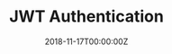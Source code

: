 ---
title: JWT Authentication
summary:  A basic authentication system built using Node.js, MongoDB, Mongoose, EJS, and JSON Web Token (JWT) for authentication.
tags:
  - Others
date: '2018-11-17T00:00:00Z'
weight: 1

# Optional external URL for project (replaces project detail page).
external_link: 'https://github.com/tusharmalankiya/node-jwt-authentication'

image:
  caption: ''
  focal_point: Smart
---
